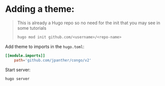 
# Adding a theme:


> This is already a Hugo repo so no need for the init that you may see in some tutorials
> ```sh 
> hugo mod init github.com/<username>/<repo-name>
> ```

Add theme to imports in the `hugo.toml`:
```toml
[[module.imports]]
    path='github.com/jpanther/congo/v2'
```
Start server:
```sh
hugo server
```
